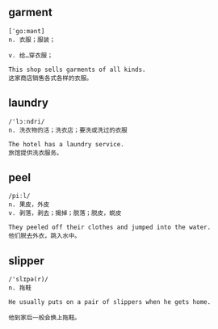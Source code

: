 ## garment
```
[ˈgɑ:mənt]
n. 衣服；服装；

v. 给…穿衣服；

This shop sells garments of all kinds.
这家商店销售各式各样的衣服。
```

## laundry
```
/'lɔːndri/
n. 洗衣物的活；洗衣店；要洗或洗过的衣服

The hotel has a laundry service.
旅馆提供洗衣服务。
```

## peel
```
/piːl/
n. 果皮，外皮
v. 剥落，剥去；揭掉；脱落；脱皮，蜕皮

They peeled off their clothes and jumped into the water.
他们脱去外衣，跳入水中。
```

## slipper
```
/'slɪpə(r)/
n. 拖鞋

He usually puts on a pair of slippers when he gets home.

他到家后一般会换上拖鞋。
```